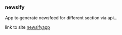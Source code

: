 ### newsify

App to generate newsfeed for different section via api...

link to site [newsifyapp](newsifyapp.netlify.com)
